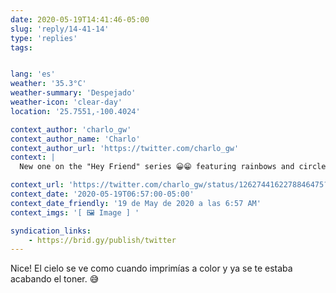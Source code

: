 ```yaml
---
date: 2020-05-19T14:41:46-05:00
slug: 'reply/14-41-14'
type: 'replies'
tags:


lang: 'es'
weather: '35.3°C'
weather-summary: 'Despejado'
weather-icon: 'clear-day'
location: '25.7551,-100.4024'

context_author: 'charlo_gw'
context_author_name: 'Charlo'
context_author_url: 'https://twitter.com/charlo_gw'
context: |
  New one on the "Hey Friend" series 😀😁 featuring rainbows and circles in Newport Beach 🌊 😆 ‪<a href="https://twitter.com/hashtag/heyfriend">#heyfriend</a>‬ 👋‪

context_url: 'https://twitter.com/charlo_gw/status/1262744162278846475?s=12'
context_date: '2020-05-19T06:57:00-05:00'
context_date_friendly: '19 de May de 2020 a las 6:57 AM'
context_imgs: '[ 🖼 Image ] '

syndication_links:
    - https://brid.gy/publish/twitter
---
```

Nice! 
El cielo se ve como cuando imprimías a color y ya se te estaba acabando el toner. 😅